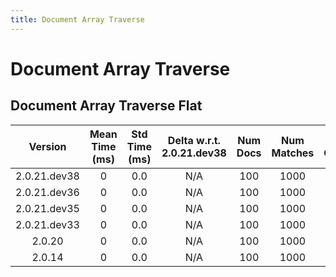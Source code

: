 ```yaml
---
title: Document Array Traverse
---
```

# Document Array Traverse

## Document Array Traverse Flat

| Version | Mean Time (ms) | Std Time (ms) | Delta w.r.t. 2.0.21.dev38 | Num Docs | Num Matches | Num Chunks | Traversal Paths | Memmap | Iterations |
| :---: | :---: | :---: | :---: | :---: | :---: | :---: | :---: | :---: | :---: |
| 2.0.21.dev38 | 0 | 0.0 | N/A | 100 | 1000 | 1000 | ['m'] | True | 5 |
| 2.0.21.dev36 | 0 | 0.0 | N/A | 100 | 1000 | 1000 | ['m'] | True | 5 |
| 2.0.21.dev35 | 0 | 0.0 | N/A | 100 | 1000 | 1000 | ['m'] | True | 5 |
| 2.0.21.dev33 | 0 | 0.0 | N/A | 100 | 1000 | 1000 | ['m'] | True | 5 |
| 2.0.20 | 0 | 0.0 | N/A | 100 | 1000 | 1000 | ['m'] | True | 5 |
| 2.0.14 | 0 | 0.0 | N/A | 100 | 1000 | 1000 | ['m'] | True | 5 |
